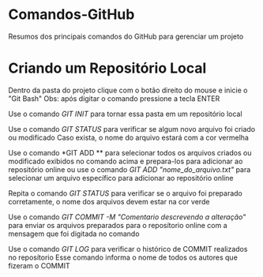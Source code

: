 # Comandos-GitHub
Resumos dos principais comandos do GitHub para gerenciar um projeto

# Criando um Repositório Local

Dentro da pasta do projeto clique com o botão direito do mouse e inicie o "Git Bash"
Obs: após digitar o comando pressione a tecla ENTER

Use o comando *GIT INIT* para tornar essa pasta em um repositório local

Use o comando *GIT STATUS* para verificar se algum novo arquivo foi criado ou modificado
Caso exista, o nome do arquivo estará com a cor vermelha

Use o comando *GIT ADD ** para selecionar todos os arquivos criados ou modificado exibidos no comando acima e prepara-los para adicionar ao repositório online
ou use o comando *GIT ADD "nome_do_arquivo.txt"* para selecionar um arquivo específico para adicionar ao repositório online

Repita o comando *GIT STATUS* para verificar se o arquivo foi preparado corretamente, o nome dos arquivos devem estar na cor verde

Use o comando *GIT COMMIT -M "Comentario descrevendo a alteração"* para enviar os arquivos preparados para o reposítorio online com a mensagem que foi digitada no comando

Use o comando *GIT LOG* para verificar o histórico de COMMIT realizados no reposítorio
Esse comando informa o nome de todos os autores que fizeram o COMMIT
